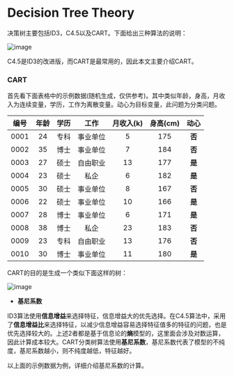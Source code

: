 # Decision Tree Theory

决策树主要包括ID3，C4.5以及CART。下面给出三种算法的说明：

![image](https://github.com/Anfany/Machine-Learning-for-Beginner-by-Python3/blob/master/Decision%20Tree/detr.png)

C4.5是ID3的改进版，而CART是最常用的，因此本文主要介绍CART。

### CART

首先看下面表格中的示例数据(随机生成，仅供参考)。其中类似年龄，身高，月收入为连续变量，学历，工作为离散变量。动心为目标变量，此问题为分类问题。

|编号|年龄|学历|工作|月收入(k)|身高(cm)|动心|
|:---:|:---:|:---:|:---:|:---:|:---:|:---:|
|0001|24|专科|事业单位|5|175|**否**|
|0002|35|博士|事业单位|7|184|**否**|
|0003|27|硕士|自由职业|13|177|**是**|
|0004|23|硕士|私企|6|182|**是**|
|0005|30|硕士|事业单位|8|167|**否**|
|0006|22|硕士|事业单位|10|166|**是**|
|0007|28|博士|事业单位|6|171|**是**|
|0008|38|博士|私企|23|183|**否**|
|0009|23|专科|自由职业|13|176|**否**|
|0010|30|博士|事业单位|11|180|**是**|

CART的目的是生成一个类似下面这样的树：

![image](https://github.com/Anfany/Machine-Learning-for-Beginner-by-Python3/blob/master/Decision%20Tree/cart_tree.png)

* **基尼系数**

ID3算法使用**信息增益**来选择特征，信息增益大的优先选择。在C4.5算法中，采用了**信息增益比**来选择特征，以减少信息增益容易选择特征值多的特征的问题，也是优先选择较大的。上述2者都是基于信息论的**熵**模型的，这里面会涉及对数运算，因此计算成本较大。CART分类树算法使用**基尼系数**，基尼系数代表了模型的不纯度，基尼系数越小，则不纯度越低，特征越好。

以上面的示例数据为例，详细介绍基尼系数的计算。




